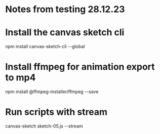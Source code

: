 # Notes from testing 28.12.23
# Install the canvas sketch cli
npm install canvas-sketch-cli --global

# Install ffmpeg for animation export to mp4
npm install @ffmpeg-installer/ffmpeg --save

# Run scripts with stream
canvas-sketch sketch-05.js --stream
